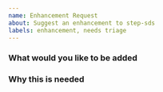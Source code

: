 ```yaml
---
name: Enhancement Request
about: Suggest an enhancement to step-sds
labels: enhancement, needs triage
---
```


### What would you like to be added


### Why this is needed

